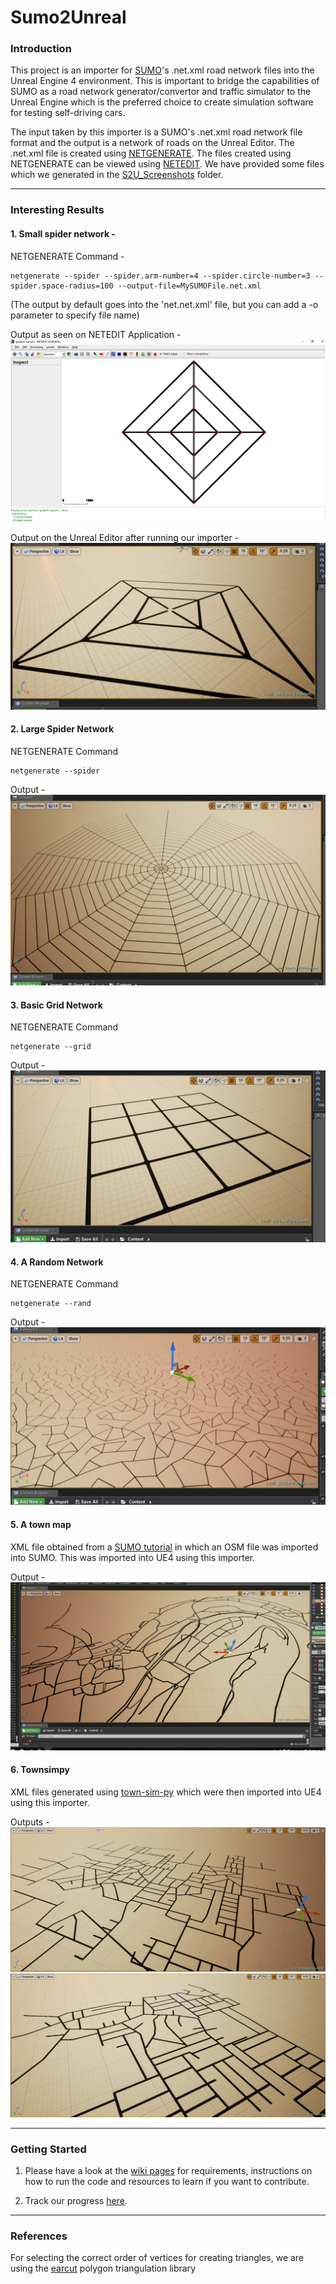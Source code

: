 # Sumo2Unreal

### Introduction
This project is an importer for [SUMO](http://sumo.dlr.de/wiki/Sumo_at_a_Glance)'s .net.xml road network files into the Unreal Engine 4 environment. This is important to bridge the capabilities of SUMO as a road network generator/convertor and traffic simulator to the Unreal Engine which is the preferred choice to create simulation software for testing self-driving cars.

The input taken by this importer is a SUMO's .net.xml road network file format and the output is a network of roads on the Unreal Editor. The .net.xml file is created using [NETGENERATE](http://sumo.dlr.de/wiki/NETGENERATE). The files created using NETGENERATE can be viewed using [NETEDIT](http://sumo.dlr.de/wiki/NETEDIT). We have provided some files which we generated in the [S2U_Screenshots](https://github.com/AugmentedDesignLab/Sumo2Unreal/tree/master/S2U_Screenshots) folder.

---

### Interesting Results
#### 1. Small spider network - 

NETGENERATE Command - 
```
netgenerate --spider --spider.arm-number=4 --spider.circle-number=3 --spider.space-radius=100 --output-file=MySUMOFile.net.xml
```
(The output by default goes into the 'net.net.xml' file, but you can add a -o parameter to specify file name)

Output as seen on NETEDIT Application - 
![spider01_netedit](https://github.com/AugmentedDesignLab/Sumo2Unreal/blob/master/S2U_Screenshots/spider01_netedit.png)

Output on the Unreal Editor after running our importer - 
![spider01_unreal](https://github.com/AugmentedDesignLab/Sumo2Unreal/blob/master/S2U_Screenshots/spider01.png)

#### 2. Large Spider Network 

NETGENERATE Command 
```
netgenerate --spider
```

Output - 
![spider02_unreal](https://github.com/AugmentedDesignLab/Sumo2Unreal/blob/master/S2U_Screenshots/spider02.png)

#### 3. Basic Grid Network 

NETGENERATE Command 
```
netgenerate --grid
```

Output - 
![grid01_unreal](https://github.com/AugmentedDesignLab/Sumo2Unreal/blob/master/S2U_Screenshots/grid01.png)

#### 4. A Random Network 

NETGENERATE Command  
```
netgenerate --rand
```
Output - 
![rand_unreal](https://github.com/AugmentedDesignLab/Sumo2Unreal/blob/master/S2U_Screenshots/rand_network.png)

#### 5. A town map

XML file obtained from a [SUMO tutorial](http://sumo.sourceforge.net/userdoc/Tutorials/Import_from_OpenStreetMap.html) in which an OSM file was imported into SUMO. This was imported into UE4 using this importer.

Output - 
![real_town](https://github.com/AugmentedDesignLab/Sumo2Unreal/blob/master/S2U_Screenshots/real_town_ue4.png)

#### 6. Townsimpy 

XML files generated using [town-sim-py](https://github.com/AugmentedDesignLab/town-sim-py) which were then imported into UE4 using this importer.

Outputs - 
![townsimpy01](https://github.com/AugmentedDesignLab/Sumo2Unreal/blob/master/S2U_Screenshots/townsimpy_01_ue4.png)
![townsimpy02](https://github.com/AugmentedDesignLab/Sumo2Unreal/blob/master/S2U_Screenshots/townsimpy_02_ue4.png)

---

### Getting Started 

1. Please have a look at the [wiki pages](https://github.com/AugmentedDesignLab/Sumo2Unreal/wiki) for requirements, instructions on how to run the code and resources to learn if you want to contribute. 

2. Track our progress [here](https://github.com/AugmentedDesignLab/Sumo2Unreal/projects/1).

---

### References
For selecting the correct order of vertices for creating triangles, we are using the [earcut](https://github.com/mapbox/earcut.hpp) polygon triangulation library


